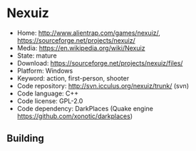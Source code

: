 # Nexuiz

- Home: http://www.alientrap.com/games/nexuiz/, https://sourceforge.net/projects/nexuiz/
- Media: https://en.wikipedia.org/wiki/Nexuiz
- State: mature
- Download: https://sourceforge.net/projects/nexuiz/files/
- Platform: Windows
- Keyword: action, first-person, shooter
- Code repository: http://svn.icculus.org/nexuiz/trunk/ (svn)
- Code language: C++
- Code license: GPL-2.0
- Code dependency: DarkPlaces (Quake engine https://github.com/xonotic/darkplaces)

## Building
